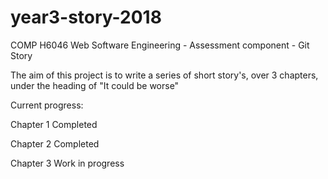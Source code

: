 # year3-story-2018
COMP H6046 Web Software Engineering - Assessment component - Git Story

The aim of this project is to write a series of short story's, over 3 chapters, under the heading of "It could be worse"

Current progress:

Chapter 1 Completed

Chapter 2 Completed

Chapter 3 Work in progress